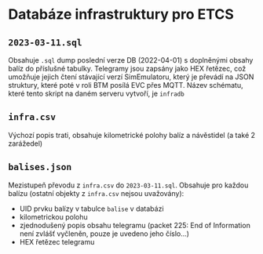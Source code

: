 # Databáze infrastruktury pro ETCS
## `2023-03-11.sql`
Obsahuje `.sql` dump poslední verze DB (2022-04-01) s doplněnými obsahy balíz do příslušné tabulky.
Telegramy jsou zapsány jako HEX řetězec, což umožňuje jejich čtení stávající verzí SimEmulatoru,
který je převádí na JSON struktury, které poté v roli BTM posílá EVC přes MQTT.
Název schématu, které tento skript na daném serveru vytvoří, je `infradb`
## `infra.csv`
Výchozí popis trati, obsahuje kilometrické polohy balíz a návěstidel (a také 2 zarážedel)
## `balises.json`
Mezistupeň převodu z `infra.csv` do `2023-03-11.sql`. Obsahuje pro každou balízu
(ostatní objekty z `infra.csv` nejsou uvažovány):
- UID prvku balízy v tabulce `balise` v databázi
- kilometrickou polohu
- zjednodušený popis obsahu telegramu (packet 225: End of Information není zvlášť vyčleněn,
pouze je uvedeno jeho číslo...)
- HEX řetězec telegramu

